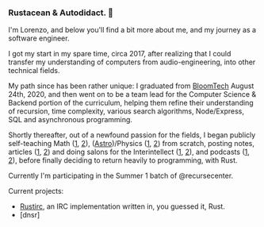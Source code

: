 ### Rustacean & Autodidact. 👋

I'm Lorenzo, and below you'll find a bit more about me, and my journey as a software engineer.

I got my start in my spare time, circa 2017, after realizing that I could transfer my understanding of computers from audio-engineering, into other technical fields. 

My path since has been rather unique: I graduated from [BloomTech](https://www.credly.com/badges/179968c7-0dd9-473c-bdbd-34919b83d33b/public_url) August 24th, 2020, and then went on to be a team lead for the Computer Science & Backend portion of the curriculum, helping them refine their understanding of recursion, time complexity, various search algorithms, Node/Express, SQL and asynchronous programming. 

Shortly thereafter, out of a newfound passion for the fields, I began publicly self-teaching Math ([1](https://twitter.com/Yliastrum/status/1350624662217056257?s=20), [2](https://overoxidize.github.io/textbook-notes/math-textbooks/linear-algebra-done-right/proof-of-subspaces/)), ([Astro](https://nextjournal.com/0xledev/computing-galactic-orbits-with-astropy-a-data-driven-ride-through-the-cosmos?token=YUfQGTMz3Bvm1qCyP1xx9C))/Physics ([1](https://twitter.com/Yliastrum/status/1358258296671539200?s=20), [2](https://twitter.com/Yliastrum/status/1456383068525285384?s=20)) from scratch, posting notes, articles ([1](https://interintellect.medium.com/a-brief-introduction-to-time-in-physics-d731162fc813), [2](https://digigard.hashnode.dev/on-dirac-glory-from-perseverance)) and doing salons for the Interintellect ([1](https://www.eventbrite.com/e/quantum-computing-1-history-plank-turings-brainchild-ii-salon-tickets-136265747519), [2](https://www.eventbrite.com/e/the-quantum-race-how-it-all-began-interintellect-salon-tickets-140255308403)), and podcasts ([1](https://youtu.be/PPGR49bWRyE), [2](https://youtu.be/gQxz6Yp62Zk)), before finally deciding to return heavily to programming, with Rust.

Currently I'm participating in the Summer 1 batch of @recursecenter.

Current projects: 

- [Rustirc](https://github.com/overoxidize/rustirc), an IRC implementation written in, you guessed it, Rust.
- [dnsr]


<!--
**overoxidize/overoxidize** is a ✨ _special_ ✨ repository because its `README.md` (this file) appears on your GitHub profile.

Here are some ideas to get you started:

- 🔭 I’m currently working on ...
- 🌱 I’m currently learning ...
- 👯 I’m looking to collaborate on ...
- 🤔 I’m looking for help with ...
- 💬 Ask me about ...
- 📫 How to reach me: ...
- 😄 Pronouns: ...
- ⚡ Fun fact: ...
-->
